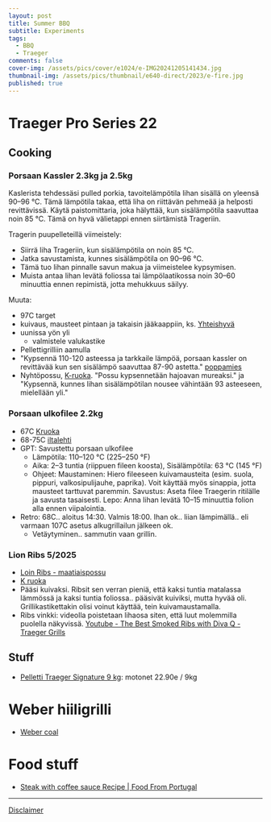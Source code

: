 ```yaml
---
layout: post
title: Summer BBQ
subtitle: Experiments
tags:
  - BBQ
  - Traeger
comments: false
cover-img: /assets/pics/cover/e1024/e-IMG20241205141434.jpg
thumbnail-img: /assets/pics/thumbnail/e640-direct/2023/e-fire.jpg
published: true
---
```



# Traeger Pro Series 22 

## Cooking 

### Porsaan Kassler 2.3kg ja 2.5kg

Kaslerista tehdessäsi pulled porkia, tavoitelämpötila lihan sisällä on yleensä 90–96 °C. Tämä lämpötila takaa, että liha on riittävän pehmeää ja helposti revittävissä. Käytä paistomittaria, joka hälyttää, kun sisälämpötila saavuttaa noin 85 °C. Tämä on hyvä välietappi ennen siirtämistä Trageriin.

Tragerin puupelleteillä viimeistely:
- Siirrä liha Trageriin, kun sisälämpötila on noin 85 °C.
- Jatka savustamista, kunnes sisälämpötila on 90–96 °C.
- Tämä tuo lihan pinnalle savun makua ja viimeistelee kypsymisen.
- Muista antaa lihan levätä foliossa tai lämpölaatikossa noin 30–60 minuuttia ennen repimistä, jotta mehukkuus säilyy.

Muuta:

- 97C target
- kuivaus, mausteet pintaan ja takaisin jääkaappiin, ks. [Yhteishyvä](https://yhteishyva.fi/reseptit/kasslerpaisti/recipe-2020)
- uunissa yön yli
  - valmistele valukastike
- Pellettigrilliin aamulla
- "Kypsennä 110-120 asteessa ja tarkkaile lämpöä, porsaan kassler on revittävää kun sen sisälämpö saavuttaa 87-90 astetta." [poppamies](https://poppamies.fi/reseptit/pulled-pork/)
- Nyhtöpossu, [K-ruoka](https://www.k-ruoka.fi/artikkelit/arki/mika-pulled-pork). "Possu kypsennetään hajoavan mureaksi." ja "Kypsennä, kunnes lihan sisälämpötilan nousee vähintään 93 asteeseen, mielellään yli."

### Porsaan ulkofilee 2.2kg

- 67C [Kruoka](https://www.k-ruoka.fi/artikkelit/grillaus/nain-grillaat-porsaanlihaa)
- 68-75C [iltalehti](https://www.is.fi/ruokala/ajankohtaista/art-2000006146949.html)
- GPT: Savustettu porsaan ulkofilee
  - Lämpötila: 110–120 °C (225–250 °F)
  - Aika: 2–3 tuntia (riippuen fileen koosta), Sisälämpötila: 63 °C (145 °F)
  - Ohjeet: Maustaminen: Hiero fileeseen kuivamausteita (esim. suola, pippuri, valkosipulijauhe, paprika). Voit käyttää myös sinappia, jotta mausteet tarttuvat paremmin. Savustus: Aseta filee Traegerin ritilälle ja savusta tasaisesti. Lepo: Anna lihan levätä 10–15 minuuttia folion alla ennen viipalointia.
- Retro: 68C.. aloitus 14:30. Valmis 18:00. Ihan ok.. liian lämpimällä.. eli varmaan 107C asetus alkugrillailun jälkeen ok.
  - Vetäytyminen.. sammutin vaan grillin.

### Lion Ribs 5/2025

- [Loin Ribs - maatiaispossu](https://snellman.fi/fi/tuotteet/maatiaispossun-loin-ribs-n-10-kg/)
- [K ruoka](https://www.k-ruoka.fi/artikkelit/grillaus/grillataan-ribseja)
- Pääsi kuivaksi. Ribsit sen verran pieniä, että kaksi tuntia matalassa lämmössä ja kaksi tuntia foliossa.. pääsivät kuiviksi, mutta hyvää oli. Grillikastikettakin olisi voinut käyttää, tein kuivamaustamalla.
- Ribs vinkki: videolla poistetaan lihaosa siten, että luut molemmilla puolella näkyvissä. [Youtube - The Best Smoked Ribs with Diva Q - Traeger Grills](https://youtu.be/7zhuA8VZtDo?si=bfYB9Bb6yiQh3f5Z&t=174)

## Stuff 

- [Pelletti Traeger Signature 9 kg](https://www.taloon.com/pelletti-traeger-signature-9-kg): motonet 22.90e / 9kg

# Weber hiiligrilli

- [Weber coal](https://www.taloon.com/brikettigrilli-weber-master-touch-premium-e-5770-2019)

# Food stuff

- [Steak with coffee sauce Recipe | Food From Portugal](https://www.foodfromportugal.com/recipes/steak-coffee-sauce/)

---

[Disclaimer](https://talonendm.github.io/disclaimer)


